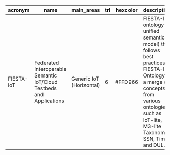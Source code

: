 | acronym | name | main_areas | trl | hexcolor | description | specification | ontology_uri | license | maintainer | complete_survey_uri | logo |
|---|---|---|---|---|---|---|---|---|---|---|---|
| FIESTA-IoT | Federated Interoperable Semantic IoT/Cloud Testbeds and Applications | Generic IoT (Horizontal) | 6 | #FFD966 | FIESTA-IoT ontology (a unified semantic model) that follows best practices. FIESTA-IoT Ontology is a merge of concepts from various ontologies such as IoT-lite, M3-lite Taxonomy, SSN, Time and DUL. | [Paper: Unified IoT Ontology to Enable Interoperability and Federation of Testbeds (Agarwal et al. WF-IoT 2016)](https://ieeexplore.ieee.org/abstract/document/7845470/), [Paper: GDPR-inspired IoT Ontology enabling Semantic Interoperability, Federation of Deployments and Privacy-Preserving Applications](https://arxiv.org/pdf/2012.10314.pdf) | http://purl.org/iot/ontology/fiesta-iot | Copyright EU H2020 FIESTA-IoT | Rachit Agarwal | https://drive.google.com/file/d/1m1Hi7-CcTPdZqoqwITuMrF-cVUQXF3qN/view | logo |

